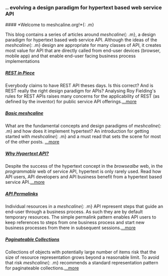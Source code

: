 ### .. evolving a design paradigm for hypertext based web service API
<p/>
#### *Welcome to meshcaline.org!*{: .m} 

This blog contains a series of articles around *meshcaline*{: .m}, a design paradigm for hypertext based web service API. Although the ideas of the *meshcaline*{: .m} design are appropriate for many classes of API, it creates most value for API that are directly called from end-user devices (browser, mobile app) and that enable end-user facing business process implementations  

##### [REST in Piece](rest-in-peace)

Everybody claims to have REST API theses days. Is this correct? And is REST really the right design paradigm for APIs? Analysing Roy Fielding's rules for REST APIs raises many concerns for the applicability of REST (as defined by the inventor) for public service API offerings.[...more](rest-in-peace)

##### [Basic meshcaline](basics)

What are the fundamental concepts and design paradigms of *meshcaline*{: .m} and how does it implement hypertext? An introduction for getting started with *meshcaline*{: .m} and a must read that sets the scene for most of the other posts. [...more](basics)

##### [Why Hypertext API?](hypertext)

Despite the success of the hypertext concept in the *browsealbe* web, in the *programmable* web of service API, hypertext is only rarely used. Read how API users, API developers and API business benefit from a hypertext based service API.[...more](hypertext)

##### [API Permalinks](permalinks)

Individual resources in a *meshcaline*{: .m} API represent steps that guide an end-user through a business process. As such they are by default temporary resources. The simple permalink pattern enables API users to keep references to steps from one business process and start new business processes from there in subsequent sessions.[...more](permalinks)

##### [Paginateable Collections](pagination)

Collections of objects with potentially large number of items risk that the size of resource representation grows beyond a reasonable limit. To avoid that risk *meshcaline*{: .m} recommends a standard representation pattern for paginateable collections.[...more](pagination)